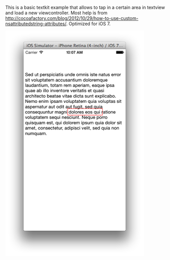 This is a basic textkit example that allows to tap in a certain area in textview and load a new viewcontroller.  Most help is from http://cocoafactory.com/blog/2012/10/29/how-to-use-custom-nsattributedstring-attributes/. Optimized for iOS 7.

![screenshot](image.png)
